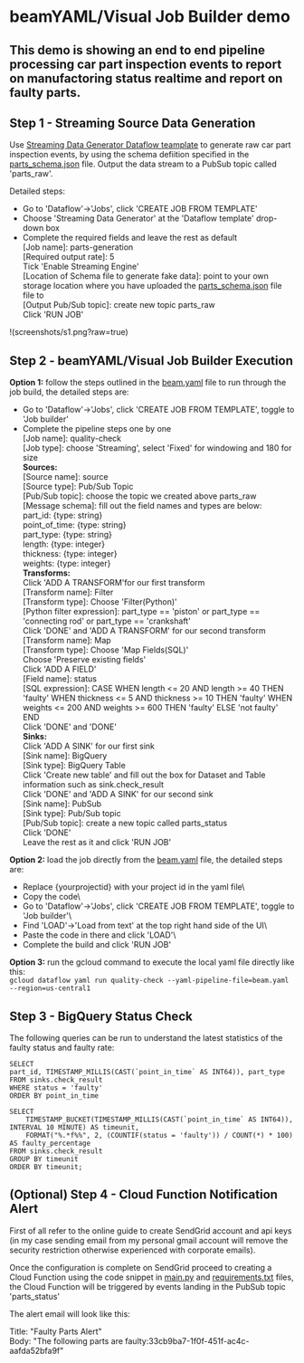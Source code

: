 # beamYAML/Visual Job Builder demo
## This demo is showing an end to end pipeline processing car part inspection events to report on manufactoring status realtime and report on faulty parts.

## Step 1 - Streaming Source Data Generation
Use [Streaming Data Generator Dataflow teamplate](https://cloud.google.com/dataflow/docs/guides/templates/provided/streaming-data-generator) to generate raw car part inspection events, by using the schema defiition specified in the [parts_schema.json](https://github.com/ewanzhang-google/beamyaml_demo/blob/main/parts_schema.json) file. Output the data stream to a PubSub topic called 'parts_raw'.

Detailed steps:
- Go to 'Dataflow'->'Jobs', click 'CREATE JOB FROM TEMPLATE'
- Choose 'Streaming Data Generator' at the 'Dataflow template' drop-down box
- Complete the required fields and leave the rest as default\
[Job name]: parts-generation\
[Required output rate]: 5\
Tick 'Enable Streaming Engine'\
[Location of Schema file to generate fake data]: point to your own storage location where you have uploaded the [parts_schema.json](https://github.com/ewanzhang-google/beamyaml_demo/blob/main/parts_schema.json) file file to\
[Output Pub/Sub topic]: create new topic parts_raw\
Click 'RUN JOB'

!(screenshots/s1.png?raw=true)


## Step 2 - beamYAML/Visual Job Builder Execution
**Option 1:** follow the steps outlined in the [beam.yaml](https://github.com/ewanzhang-google/beamyaml_demo/blob/main/beam.yaml) file to run through the job build, the detailed steps are:
- Go to 'Dataflow'->'Jobs', click 'CREATE JOB FROM TEMPLATE', toggle to 'Job builder'
- Complete the pipeline steps one by one\
[Job name]: quality-check\
[Job type]: choose 'Streaming', select 'Fixed' for windowing and 180 for size\
**Sources:**\
[Source name]: source\
[Source type]: Pub/Sub Topic\
[Pub/Sub topic]: choose the topic we created above parts_raw\
[Message schema]: fill out the field names and types are below:\
part_id: {type: string}\
point_of_time: {type: string}\
part_type: {type: string}\
length: {type: integer}\
thickness: {type: integer}\
weights: {type: integer}\
**Transforms:**\
Click 'ADD A TRANSFORM'for our first transform\
[Transform name]: Filter\
[Transform type]: Choose 'Filter(Python)'\
[Python filter expression]: part_type == 'piston' or part_type == 'connecting rod' or part_type == 'crankshaft'\
Click 'DONE' and 'ADD A TRANSFORM' for our second transform\
[Transform name]: Map\
[Transform type]: Choose 'Map Fields(SQL)'\
Choose 'Preserve existing fields'\
Click 'ADD A FIELD'\
[Field name]: status\
[SQL expression]: CASE WHEN length <= 20 AND length >= 40 THEN 'faulty'  WHEN thickness <= 5 AND thickness >= 10 THEN 'faulty'  WHEN weights <= 200 AND weights >= 600 THEN 'faulty'  ELSE 'not faulty' END\
Click 'DONE' and 'DONE'\
**Sinks:**\
Click 'ADD A SINK' for our first sink\
[Sink name]: BigQuery\
[Sink type]: BigQuery Table\
Click 'Create new table' and fill out the box for Dataset and Table information such as sink.check_result\
Click 'DONE' and 'ADD A SINK' for our second sink\
[Sink name]: PubSub\
[Sink type]: Pub/Sub topic\
[Pub/Sub topic]: create a new topic called parts_status\
Click 'DONE'\
Leave the rest as it and click 'RUN JOB'

**Option 2:** load the job directly from the [beam.yaml](https://github.com/ewanzhang-google/beamyaml_demo/blob/main/beam.yaml) file, the detailed steps are:
- Replace {yourprojectid} with your project id in the yaml file\
- Copy the code\
- Go to 'Dataflow'->'Jobs', click 'CREATE JOB FROM TEMPLATE', toggle to 'Job builder'\
- Find 'LOAD'->'Load from text' at the top right hand side of the UI\
- Paste the code in there and click 'LOAD'\
- Complete the build and click 'RUN JOB'

**Option 3:** run the gcloud command to execute the local yaml file directly like this:\
```gcloud dataflow yaml run quality-check --yaml-pipeline-file=beam.yaml --region=us-central1```

## Step 3 - BigQuery Status Check
The following queries can be run to understand the latest statistics of the faulty status and faulty rate:
```
SELECT 
part_id, TIMESTAMP_MILLIS(CAST(`point_in_time` AS INT64)), part_type
FROM sinks.check_result
WHERE status = 'faulty'
ORDER BY point_in_time

SELECT 
    TIMESTAMP_BUCKET(TIMESTAMP_MILLIS(CAST(`point_in_time` AS INT64)), INTERVAL 10 MINUTE) AS timeunit,
    FORMAT("%.*f%%", 2, (COUNTIF(status = 'faulty')) / COUNT(*) * 100) AS faulty_percentage 
FROM sinks.check_result
GROUP BY timeunit
ORDER BY timeunit;
```


## (Optional) Step 4 - Cloud Function Notification Alert
First of all refer to the online guide to create SendGrid account and api keys (in my case sending email from my personal gmail account will remove the security restriction otherwise experienced with corporate emails). 

Once the configuration is complete on SendGrid proceed to creating a Cloud Function using the code snippet in [main.py](https://github.com/ewanzhang-google/beamyaml_demo/blob/main/main.py) and [requirements.txt](https://github.com/ewanzhang-google/beamyaml_demo/blob/main/requirements.txt) files, the Cloud Function will be triggered by events landing in the PubSub topic 'parts_status'

The alert email will look like this:

Title: "Faulty Parts Alert"\
Body: "The following parts are faulty:33cb9ba7-1f0f-451f-ac4c-aafda52bfa9f"
